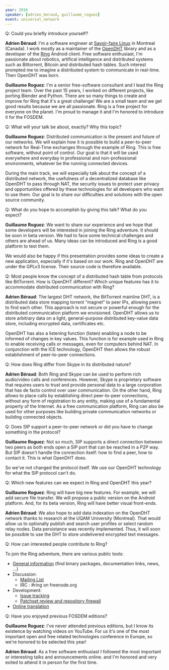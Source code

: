 ```yaml
---
year: 2016
speaker: [adrien_beraud, guillaume_roguez]
event: universal_network 
---
```


Q: Could you briefly introduce yourself? 

**Adrien Béraud**: I'm a software engineer at [Savoir-faire Linux](https://www.savoirfairelinux.com/) in Montreal (Canada). I work mostly as a maintainer of the [OpenDHT](https://github.com/savoirfairelinux/opendht) library and as a developer of the [Ring](https://ring.cx/en) Android client. Free software enthusiast, I'm passionate about robotics, artifical intelligence and distributed systems such as Bittorrent, Bitcoin and distributed hash tables. Such interest prompted me to imagine a distributed system to communicate in real-time. Then OpenDHT was born.

**Guillaume Roguez**: I'm a senior free-software consultant and I lead the Ring project team. Over the past 15 years, I worked on different projects, like porting Blender and Python. There are so many things to create and improve for Ring that it's a great challenge! We are a small team and we get good results because we are all passionate. Ring is a free project for everyone on the planet. I'm proud to manage it and I'm honored to introduce it for the FOSDEM.

Q: What will your talk be about, exactly? Why this topic?

**Guillaume Roguez**: Distributed communication is the present and future of our networks. We will explain how it is possible to build a peer-to-peer network for Real-Time exchanges through the example of Ring. This is free software, without point of control. Our goal is that it will be used everywhere and everyday in professional and non-professional environments, whatever be the running connected devices.

During the main track, we will especially talk about the concept of a distributed network, the usefulness of a decentralized database like OpenDHT to pass through NAT, the security issues to protect user privacy and opportunities offered by these technologies for all developers who want to use them. Our goal is to share our difficulties and solutions with the open source community.

Q: What do you hope to accomplish by giving this talk? What do you expect?

**Guillaume Roguez**: We want to share our experience and we hope that some developers will be interested in joining the Ring adventure. It should be soon in beta version. We had to face some technical challenges and others are ahead of us. Many ideas can be introduced and Ring is a good platform to test them.

We would also be happy if this presentation provides some ideas to create a new application, especially if it's based on our work. Ring and OpenDHT are under the GPLv3 license. Their source code is therefore available.

Q: Most people know the concept of a distributed hash table from protocols like BitTorrent. How is OpenDHT different? Which unique features has it to accommodate distributed communication with Ring?

**Adrien Béraud**: The largest DHT network, the BitTorrent mainline DHT, is a distributed data store mapping torrent “magnet” to peer IPs, allowing peers to find each other. This approach is not secure or powerful enough for the distributed communication platform we envisioned. OpenDHT allows us to store arbitrary data on a light, general-purpose distributed key-value data store, including encrypted data, certificates etc.

OpenDHT has also a listening function (listen) enabling a node to be informed of changes in key values. This function is for example used in Ring to enable receiving calls or messages, even for computers behind NAT. In conjunction with the ICE technology, OpenDHT then allows the robust establishment of peer-to-peer connections.

Q: How does Ring differ from Skype in its distributed nature?

**Adrien Béraud**: Both Ring and Skype can be used to perform rich audio/video calls and conferences. However, Skype is proprietary software that requires users to trust and provide personal data to a large corporation that has de facto control over user communication. On the other hand, Ring allows to place calls by establishing direct peer-to-peer connections, without any form of registration to any entity, making use of a fundamental property of the Internet. As a free communication platform, Ring can also be used for other purposes like building private communication networks or building connected objects. 

Q: Does SIP support a peer-to-peer network or did you have to change something in the protocol? 

**Guillaume Roguez**: Not so much, SIP supports a direct connection between two peers as both ends open a SIP port that can be reached in a P2P way. But SIP doesn't handle the connection itself: how to find a peer, how to contact it. This is what OpenDHT does.

So we've not changed the protocol itself. We use our OpenDHT technology for what the SIP protocol can't do.

Q: Which new features can we expect in Ring and OpenDHT this year? 

**Guillaume Roguez**: Ring will have big new features. For example, we will add secure file transfer. We will propose a public version on the Android platform. And, for its beta version, Ring will have better visual front-ends.

**Adrien Béraud**: We also hope to add data indexation on the OpenDHT network thanks to research at the UQAM University (Montreal). That would allow us to optionally publish and search user profiles or select random relay nodes. Data persistance was recently implemented. Thus, it will soon be possible to use the DHT to store undelivered encrypted text messages.

Q: How can interested people contribute to Ring?

To join the Ring adventure, there are various public tools:

  * [General information](https://ring.cx) (find binary packages, documentation links, news, ...)
  * Discussion:
    * [Mailing List](https://lists.savoirfairelinux.net/mailman/listinfo/ring)
    * IRC : #ring on freenode.org
  * Development:
    * [Issue tracking](https://tuleap.ring.cx/projects/ring/)
    * [Patchset review and repository firewall](https://gerrit-ring.savoirfairelinux.com)
  * [Online translation](https://www.transifex.com/savoirfairelinux/ring/)

Q: Have you enjoyed previous FOSDEM editions?

**Guillaume Roguez**: I've never attended previous editions, but I know its existence by watching videos on YouTube. For us it's one of the most important open and free related technologies conference in Europe, so we're honored to be selected this year!

**Adrien Béraud**: As a free software enthusiast I followed the most important or interesting talks and announcements online. and I'm honored and very exited to attend it in person for the first time.
